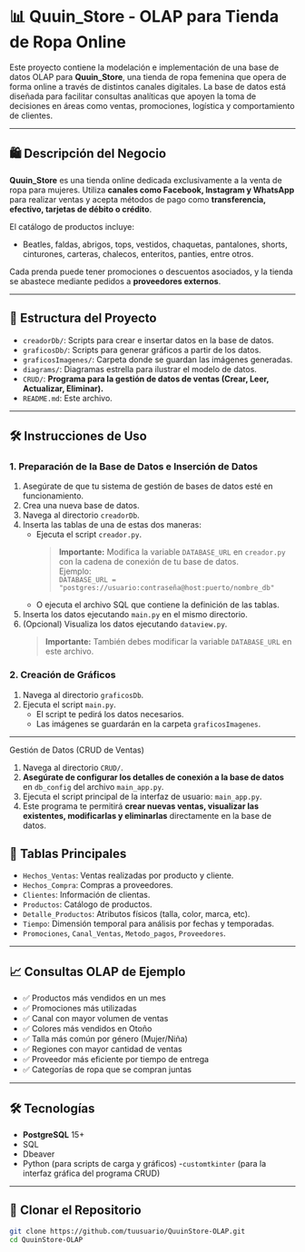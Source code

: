 # 📊 Quuin_Store - OLAP para Tienda de Ropa Online

Este proyecto contiene la modelación e implementación de una base de datos OLAP para **Quuin_Store**, una tienda de ropa femenina que opera de forma online a través de distintos canales digitales. La base de datos está diseñada para facilitar consultas analíticas que apoyen la toma de decisiones en áreas como ventas, promociones, logística y comportamiento de clientes.

---

## 🛍️ Descripción del Negocio

**Quuin_Store** es una tienda online dedicada exclusivamente a la venta de ropa para mujeres. Utiliza **canales como Facebook, Instagram y WhatsApp** para realizar ventas y acepta métodos de pago como **transferencia, efectivo, tarjetas de débito o crédito**.

El catálogo de productos incluye:
- Beatles, faldas, abrigos, tops, vestidos, chaquetas, pantalones, shorts, cinturones, carteras, chalecos, enteritos, panties, entre otros.

Cada prenda puede tener promociones o descuentos asociados, y la tienda se abastece mediante pedidos a **proveedores externos**.

---

## 🧱 Estructura del Proyecto

- `creadorDb/`: Scripts para crear e insertar datos en la base de datos.
- `graficosDb/`: Scripts para generar gráficos a partir de los datos.
- `graficosImagenes/`: Carpeta donde se guardan las imágenes generadas.
- `diagrams/`: Diagramas estrella para ilustrar el modelo de datos.
- `CRUD/`: **Programa para la gestión de datos de ventas (Crear, Leer, Actualizar, Eliminar).**
- `README.md`: Este archivo.

---

## 🛠️ Instrucciones de Uso

### 1. Preparación de la Base de Datos e Inserción de Datos

1. Asegúrate de que tu sistema de gestión de bases de datos esté en funcionamiento.
2. Crea una nueva base de datos.
3. Navega al directorio `creadorDb`.
4. Inserta las tablas de una de estas dos maneras:
   - Ejecuta el script `creador.py`.  
     > **Importante:** Modifica la variable `DATABASE_URL` en `creador.py` con la cadena de conexión de tu base de datos.  
     > Ejemplo:  
     > `DATABASE_URL = "postgres://usuario:contraseña@host:puerto/nombre_db"`
   - O ejecuta el archivo SQL que contiene la definición de las tablas.
5. Inserta los datos ejecutando `main.py` en el mismo directorio.
6. (Opcional) Visualiza los datos ejecutando `dataview.py`.  
   > **Importante:** También debes modificar la variable `DATABASE_URL` en este archivo.

### 2. Creación de Gráficos

1. Navega al directorio `graficosDb`.
2. Ejecuta el script `main.py`.
   - El script te pedirá los datos necesarios.
   - Las imágenes se guardarán en la carpeta `graficosImagenes`.

---
Gestión de Datos (CRUD de Ventas)

1. Navega al directorio `CRUD/`.
2. **Asegúrate de configurar los detalles de conexión a la base de datos** en `db_config` del archivo `main_app.py`.
3. Ejecuta el script principal de la interfaz de usuario: `main_app.py`.
4. Este programa te permitirá **crear nuevas ventas, visualizar las existentes, modificarlas y eliminarlas** directamente en la base de datos.

## 🧩 Tablas Principales

- `Hechos_Ventas`: Ventas realizadas por producto y cliente.
- `Hechos_Compra`: Compras a proveedores.
- `Clientes`: Información de clientas.
- `Productos`: Catálogo de productos.
- `Detalle_Productos`: Atributos físicos (talla, color, marca, etc).
- `Tiempo`: Dimensión temporal para análisis por fechas y temporadas.
- `Promociones`, `Canal_Ventas`, `Metodo_pagos`, `Proveedores`.

---

## 📈 Consultas OLAP de Ejemplo

- ✅ Productos más vendidos en un mes  
- ✅ Promociones más utilizadas  
- ✅ Canal con mayor volumen de ventas  
- ✅ Colores más vendidos en Otoño  
- ✅ Talla más común por género (Mujer/Niña)  
- ✅ Regiones con mayor cantidad de ventas  
- ✅ Proveedor más eficiente por tiempo de entrega  
- ✅ Categorías de ropa que se compran juntas  

---

## 🛠️ Tecnologías

- **PostgreSQL** 15+
- SQL
- Dbeaver
- Python (para scripts de carga y gráficos)
-`customtkinter` (para la interfaz gráfica del programa CRUD)

---

## 🚀 Clonar el Repositorio

```bash
git clone https://github.com/tuusuario/QuuinStore-OLAP.git
cd QuuinStore-OLAP
```

